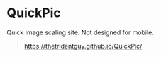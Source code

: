 # QuickPic
Quick image scaling site. Not designed for mobile.
>https://thetridentguy.github.io/QuickPic/
